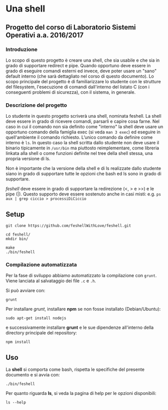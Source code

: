 # Una shell #

## Progetto del corso di Laboratorio Sistemi Operativi a.a. 2016/2017 ##

### Introduzione ###

Lo scopo di questo progetto è creare una shell, che sia usabile e che sia in grado di supportare redirect e pipe.
Quando opportuno deve essere in grado di eseguire comandi esterni ed invece, deve poter usare un "sano" default interno (che sarà dettagliato nel corso di questo documento).
Lo scopo principale del progetto è di familiarizzare lo studente con le strutture del filesystem, l'esecuzione di comandi dall'interno del listato C (con i conseguenti problemi di sicurezza), con il sistema, in generale.

### Descrizione del progetto ###

Lo studente in questo progetto scriverà una shell, nominata feshell.
La shell deve essere in grado di ricevere comandi, parsarli e capire cosa farne. Nel caso in cui il comando
non sia definito come "interno" la shell deve usare un opportuno comando della famiglia exec (si veda
`man 3 exec`) ed eseguire in quell'ambiente il comando richiesto. L’unico comando da definire come
interno è `ls`. In questo caso la shell scritta dallo studente non deve usare il binario tipicamente in
`/usr/bin` ma piuttosto reimplementare, come libreria linkata alla shell o come funzioni definite nel tree
della shell stessa, una propria versione di ls.

Non è importante che la versione della shell e di ls realizzate dallo studente siano in grado di supportare tutte le opzioni che bash ed ls sono in grado di supportare.

*feshell* deve essere in grado di supportare la redirezione (<, > e >>) e le pipe (|).
Questo supporto deve essere sostenuto anche in casi misti: e.g. `ps aux | grep ciccio > processiDiCiccio`

## Setup ##

```
git clone https://github.com/feshellWithLove/feshell.git

cd feshell/
mkdir bin/

make
./bin/feshell
```

### Compilazione automatizzata ###

Per la fase di sviluppo abbiamo automatizzato la compilazione con `grunt`.  
Viene lanciata al salvataggio dei file `.c` e `.h`.

Si può avviare con:
```
grunt
```


Per installare *grunt*, installare **npm** se non fosse installato (Debian/Ubuntu):
```
sudo apt-get install nodejs
```
e successivamente installare **grunt** e le sue dipendenze all'interno della directory principale del repository:
```
npm install
```

## Uso ##

La **shell** si comporta come bash, rispetta le specifiche del presente documento e si avvia con:
```
./bin/feshell
```

Per quanto riguarda **ls**, si veda la pagina di help per le opzioni disponibili:
```
ls --help
```
